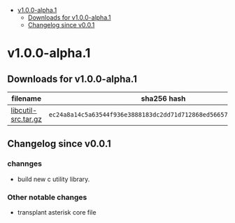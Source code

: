 - [v1.0.0-alpha.1](#v100-alpha1)
  - [Downloads for v1.0.0-alpha.1](#downloads-for-v100-alpha1)
  - [Changelog  since v0.0.1](#changelog-since-v001)


# v1.0.0-alpha.1

## Downloads for v1.0.0-alpha.1

filename | sha256 hash
------ | ----------
[libcutil-src.tar.gz](http://dev.bj-jyd.cn:10080/library/libcutil/repository/archive.tar.gz?ref=master) | `ec24a8a14c5a63544f936e3888183dc2dd71d712868ed5665785e603b8c7733f`


## Changelog  since v0.0.1

### channges

* build new c utility library.

### Other notable changes

* transplant asterisk core file
